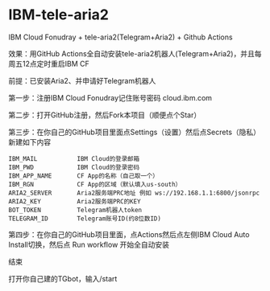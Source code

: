 # IBM-tele-aria2

IBM Cloud Fonudray + tele-aria2(Telegram+Aria2) + Github Actions

效果：用GitHub Actions全自动安装tele-aria2机器人(Telegram+Aria2)，并且每周五12点定时重启IBM CF

前提：已安装Aria2、并申请好Telegram机器人

第一步：注册IBM Cloud Fonudray记住账号密码
cloud.ibm.com

第二步：打开GitHub注册，然后Fork本项目（顺便点个Star）

第三步：在你自己的GitHub项目里面点Settings（设置）然后点Secrets（隐私）新建如下内容

 ```
IBM_MAIL           IBM Cloud的登录邮箱
IBM_PWD            IBM Cloud的登录密码
IBM_APP_NAME       CF App的名称（自己取一个）
IBM_RGN            CF App的区域（默认填入us-south）
ARIA2_SERVER       Aria2服务端PRC地址 例如 ws://192.168.1.1:6800/jsonrpc
ARIA2_KEY          Aria2服务端PRC的KEY
BOT_TOKEN          Telegram机器人token
TELEGRAM_ID        Telegram账号ID(约8位数ID)
 ```

第四步：在你自己的GitHub项目里面，点Actions然后点左侧IBM Cloud Auto Install切换，然后点 Run workflow 开始全自动安装

结束

打开你自己建的TGbot，输入/start